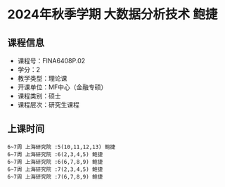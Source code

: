 # 2024年秋季学期 大数据分析技术 鲍捷






## 课程信息

- 课程号：FINA6408P.02
- 学分：2
- 教学类型：理论课
- 开课单位：MF中心（金融专硕）
- 课程类别：硕士
- 课程层次：研究生课程

## 上课时间

```
6~7周 上海研究院 :5(10,11,12,13) 鲍捷
6~7周 上海研究院 :6(2,3,4,5) 鲍捷
6~7周 上海研究院 :6(6,7,8,9) 鲍捷
6~7周 上海研究院 :7(2,3,4,5) 鲍捷
6~7周 上海研究院 :7(6,7,8,9) 鲍捷
```

